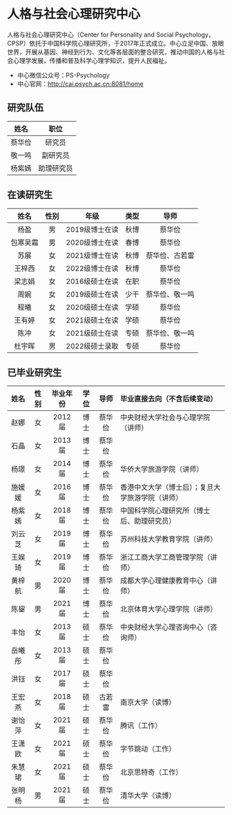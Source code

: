 # 人格与社会心理研究中心

人格与社会心理研究中心（Center for Personality and Social Psychology，CPSP）依托于中国科学院心理研究所，于2017年正式成立。中心立足中国、放眼世界，开展从基因、神经到行为、文化等各层面的整合研究，推动中国的人格与社会心理学发展，传播和普及科学心理学知识，提升人民福祉。

- 中心微信公众号：PS-Psychology
- 中心官网：http://cai.psych.ac.cn:8081/home

## 研究队伍

|姓名|职位|
| :-: | :-: |
|蔡华俭|研究员|
|敬一鸣|副研究员|
|杨紫嫣|助理研究员|

## 在读研究生

|姓名|性别|年级|类型|导师|
| :-: | :-: | :-: | :-: | :-: |
|杨盈|男|2019级博士在读|秋博|蔡华俭|
|包寒吴霜|男|2020级博士在读|春博|蔡华俭|
|苏展|女|2021级博士在读|秋博|蔡华俭、古若雷|
|王梓西|女|2022级博士在读|秋博|蔡华俭|
|梁志娟|女|2016级硕士在读|在职|蔡华俭|
|周婉|女|2019级硕士在读|少干|蔡华俭、敬一鸣|
|程曦|女|2020级硕士在读|学硕|蔡华俭|
|王有婷|女|2021级硕士在读|学硕|蔡华俭|
|陈冲|女|2021级硕士在读|专硕|蔡华俭、敬一鸣|
|杜宇晖|男|2022级硕士录取|专硕|蔡华俭|

## 已毕业研究生

|姓名|性别|毕业年份|学位|导师|毕业直接去向（不含后续变动）|
| :-: | :-: | :-: | :-: | :-: | :- |
|赵娜|女|2012届|博士|蔡华俭|中央财经大学社会与心理学院（讲师）|
|石晶|女|2013届|博士|蔡华俭||
|杨璟|女|2014届|博士|蔡华俭|华侨大学旅游学院（讲师）|
|施媛媛|女|2016届|博士|蔡华俭|香港中文大学（博士后）；复旦大学旅游学院（讲师）|
|杨紫嫣|女|2018届|博士|蔡华俭|中国科学院心理研究所（博士后、助理研究员）|
|刘云芝|女|2019届|博士|蔡华俭|苏州科技大学教育学院（讲师）|
|王娱琦|女|2019届|博士|蔡华俭|浙江工商大学工商管理学院（讲师）|
|黄梓航|男|2020届|博士|蔡华俭|成都大学心理健康教育中心（讲师）|
|陈鋆|男|2021届|博士|蔡华俭|北京体育大学心理学院（讲师）|
|丰怡|女|2013届|硕士|蔡华俭|中央财经大学心理咨询中心（咨询师）|
|岳曦彤|女|2013届|硕士|蔡华俭||
|洪钰|女|2017届|硕士|蔡华俭||
|王宏燕|女|2018届|硕士|古若雷|南京大学（读博）|
|谢怡萍|女|2021届|硕士|蔡华俭|腾讯（工作）|
|王潇欧|女|2021届|硕士|蔡华俭|字节跳动（工作）|
|朱慧珺|女|2021届|硕士|蔡华俭|北京思特奇（工作）|
|张明杨|男|2021届|硕士|蔡华俭|清华大学（读博）|
